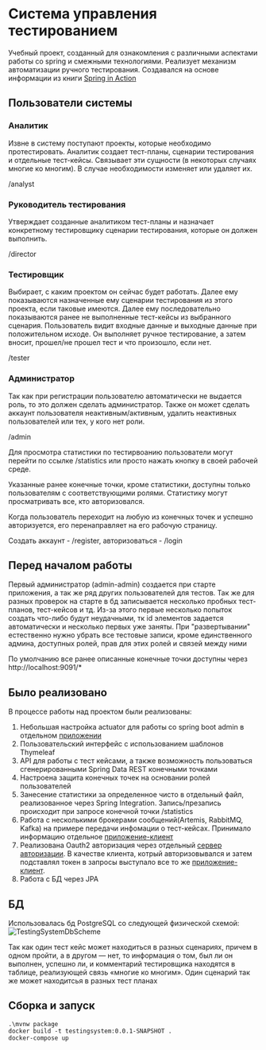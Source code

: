 # Система управления тестированием
Учебный проект, созданный для ознакомления с различными аспектами работы со spring и смежными технологиями. Реализует механизм автоматизации ручного тестирования. Создавался на основе информации из книги [Spring in Action](https://www.manning.com/books/spring-in-action-sixth-edition)
## Пользователи системы
### Аналитик
Извне в систему поступают проекты, которые необходимо протестировать. Аналитик создает тест-планы, сценарии тестирования и отдельные тест-кейсы. Связывает эти сущности (в некоторых случаях многие ко многим). В случае необходимости изменяет или удаляет их.

/analyst
### Руководитель тестирования
Утверждает созданные аналитиком тест-планы и назначает конкретному тестировщику сценарии тестирования, которые он должен выполнить. 

/director
### Тестировщик
Выбирает, с каким проектом он сейчас будет работать. Далее ему показываются назначенные ему сценарии тестирования из этого проекта, если таковые имеются. Далее ему последовательно показываются ранее не выполненные тест-кейсы из выбранного сценария. 
Пользователь видит входные данные и выходные данные при положительном исходе. Он выполняет ручное тестирование, а затем вносит, прошел/не прошел тест и что произошло, если нет.

/tester
### Администратор
Так как при регистрации пользователю автоматически не выдается роль, то это должен сделать администратор. Также он может сделать аккаунт пользователя неактивным/активным, удалить неактивных пользователей или тех, у кого нет роли.

/admin

Для просмотра статистики по тестирвоанию пользователи могут перейти по ссылке /statistics или просто нажать кнопку в своей рабочей среде.

Указанные ранее конечные точки, кроме статистики,  доступны только пользователям с соответствующими ролями. Статистику могут просматривать все, кто авторизовался.

Когда пользователь переходит на любую из конечных точек и успешно авторизуется, его перенаправляет на его рабочую страницу.

Создать аккаунт - /register, авторизоваться - /login

## Перед началом работы
Первый администратор (admin-admin) создается при старте приложения, а так же ряд других пользователей для тестов. Так же для разных проверок на старте в бд записывается несколько пробных тест-планов, тест-кейсов и тд.
Из-за этого первые несколько попыток создать что-либо будут неудачными, тк id элементов задается автоматически и несколько первых уже заняты. При "развертывании" естественно нужно убрать все тестовые записи, кроме единственного админа, доступных ролей, прав для этих ролей и связей между ними

По умолчанию все ранее описанные конечные точки доступны через http://localhost:9091/*
## Было реализовано
В процессе работы над проектом были реализованы: 

1. Небольшая настройка actuator для работы со spring boot admin в отдельном [приложении](https://github.com/Gmakk/TestingAdmin)
2. Пользовательский интерфейс с использованием шаблонов Thymeleaf
3. API для работы с тест кейсами, а также возможность пользоваться сгенерированными Spring Data REST конечными точками
4. Настроена защита конечных точек на основании ролей пользователей
5. Занесение статистики за определенное чисто в отдельный файл, реализованное через Spring Integration. Запись/презапись происходит при запросе конечной точки /statistics
6. Работа с несколькими брокерами сообщений(Artemis, RabbitMQ, Kafka) на примере передачи инфомации о тест-кейсах. Принимало информацию отдельное [приложение-клиент](https://github.com/Gmakk/TestingClient)
7. Реализована Oauth2 авторизация через отдельный [сервер авторизации](https://github.com/Gmakk/TestingAuthorization). В качестве клиента, котрый авторизовывался и затем подставлял токен в запросы выступало все то же [приложение-клиент](https://github.com/Gmakk/TestingClient).
8. Работа с БД через JPA
## БД
Использовалась бд PostgreSQL со следующей физической схемой:
![TestingSystemDbScheme](https://github.com/user-attachments/assets/f17851ab-c6db-489e-8cf1-36ea441d11e3)

Так как один тест кейс может находиться в разных сценариях, причем в одном пройти, а в другом — нет, то информация о том, был ли он выполнен, успешно ли, и комментарий тестировщика находятся в таблице, реализующей связь «многие ко многим». Один сценарий так же может находитсья в разных тест планах
## Сборка и запуск
```
.\mvnw package
docker build -t testingsystem:0.0.1-SNAPSHOT .
docker-compose up
```

